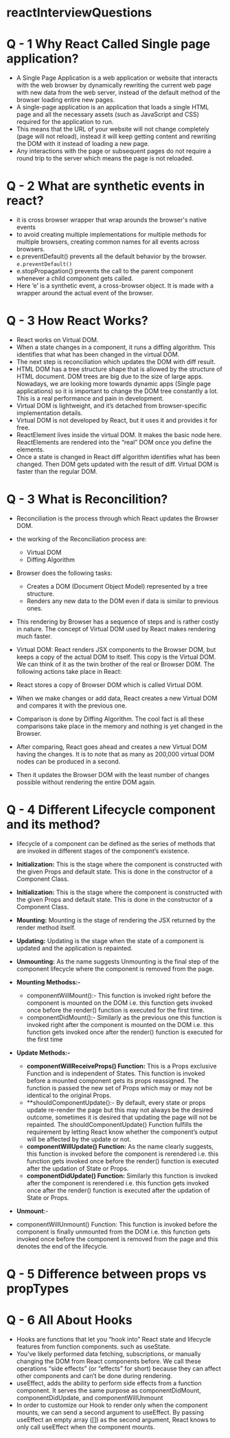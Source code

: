 # reactInterviewQuestions

# Q - 1 Why React Called Single page application?
- A Single Page Application is a web application or website that interacts with the web browser by dynamically rewriting the current web page with new data from the web server, instead of the default method of the browser loading entire new pages.
- A single-page application is an application that loads a single HTML page and all the necessary assets (such as JavaScript and CSS) required for the application to run.
- This means that the URL of your website will not change completely (page will not reload), instead it will keep getting content and rewriting the DOM with it instead of loading a new page.
- Any interactions with the page or subsequent pages do not require a round trip to the server which means the page is not reloaded.

# Q - 2 What are synthetic events in react?
- it is cross browser wrapper that wrap arounds the browser's native events
- to avoid creating multiple implementations for multiple methods for multiple browsers, creating common names for all events across browsers. 
- e.preventDefault() prevents all the default behavior by the browser.
  ```e.preventDefault()```
- e.stopPropagation() prevents the call to the parent component whenever a child component gets called.
- Here ‘e’ is a synthetic event, a cross-browser object. It is made with a wrapper around the actual event of the browser. 

# Q - 3 How React Works?
- React works on Virtual DOM.
- When a state changes in a component, it runs a diffing algorithm. This identifies that what has been changed in the virtual DOM. 
- The next step is reconciliation which updates the DOM with diff result. 
- HTML DOM has a tree structure shape that is allowed by the structure of HTML document. DOM trees are big due to the size of large apps. Nowadays, we are looking more towards dynamic apps (Single page applications) so it is important to change the DOM tree constantly a lot. This is a real performance and pain in development. 
- Virtual DOM is lightweight, and it’s detached from browser-specific implementation details.
- Virtual DOM is not developed by React, but it uses it and provides it for free.  
- ReactElement lives inside the virtual DOM. It makes the basic node here. ReactElements are rendered into the “real” DOM once you define the elements. 
- Once a state is changed in React diff algorithm identifies what has been changed. Then DOM gets updated with the result of diff. Virtual DOM is faster than the regular DOM. 

# Q - 3 What is Reconcilition?
- Reconciliation is the process through which React updates the Browser DOM.
- the working of the Reconciliation process are:
  - Virtual DOM  
  - Diffing Algorithm
  
- Browser does the following tasks:
  - Creates a DOM (Document Object Model) represented by a tree structure.
  - Renders any new data to the DOM even if data is similar to previous ones.  
- This rendering by Browser has a sequence of steps and is rather costly in nature. The concept of Virtual DOM used by React makes rendering much faster.

- Virtual DOM: React renders JSX components to the Browser DOM, but keeps a copy of the actual DOM to itself. This copy is the Virtual DOM. We can think of it as the twin brother of the real or Browser DOM. The following actions take place in React:

- React stores a copy of Browser DOM which is called Virtual DOM.
- When we make changes or add data, React creates a new Virtual DOM and compares it with the previous one.
- Comparison is done by Diffing Algorithm. The cool fact is all these comparisons take place in the memory and nothing is yet changed in the Browser.
- After comparing, React goes ahead and creates a new Virtual DOM having the changes. It is to note that as many as 200,000 virtual DOM nodes can be produced in a second.
- Then it updates the Browser DOM with the least number of changes possible without rendering the entire DOM again. 


# Q - 4 Different Lifecycle component and its method?
- lifecycle of a component can be defined as the series of methods that are invoked in different stages of the component’s existence.
- **Initialization:** This is the stage where the component is constructed with the given Props and default state. This is done in the constructor of a Component Class.
- **Initialization:** This is the stage where the component is constructed with the given Props and default state. This is done in the constructor of a Component Class.
- **Mounting:** Mounting is the stage of rendering the JSX returned by the render method itself.
- **Updating:** Updating is the stage when the state of a component is updated and the application is repainted.
- **Unmounting:** As the name suggests Unmounting is the final step of the component lifecycle where the component is removed from the page.
- **Mounting Methodss:-**
  - componentWillMount():- This function is invoked right before the component is mounted on the DOM i.e. this function gets invoked once before the render() function is executed for the first time.
  - componentDidMount():- Similarly as the previous one this function is invoked right after the component is mounted on the DOM i.e. this function gets invoked once after the render() function is executed for the first time
  
- **Update Methods:-**
  - **componentWillReceiveProps() Function:** This is a Props exclusive Function and is independent of States. This function is invoked before a mounted component gets its props reassigned. The function is passed the new set of Props which may or may not be identical to the original Props. 
  - **shouldComponentUpdate():- By default, every state or props update re-render the page but this may not always be the desired outcome, sometimes it is desired that updating the page will not be repainted. The shouldComponentUpdate() Function fulfills the requirement by letting React know whether the component’s output will be affected by the update or not.
  - **componentWillUpdate() Function:** As the name clearly suggests, this function is invoked before the component is rerendered i.e. this function gets invoked once before the render() function is executed after the updation of State or Props.
  - **componentDidUpdate() Function:** Similarly this function is invoked after the component is rerendered i.e. this function gets invoked once after the render() function is executed after the updation of State or Props.
 
 - **Unmount**:- 
  - componentWillUnmount() Function: This function is invoked before the component is finally unmounted from the DOM i.e. this function gets invoked once before the component is removed from the page and this denotes the end of the lifecycle.
  
  
# Q - 5 Difference between props vs propTypes


# Q - 6 All About Hooks
- Hooks are functions that let you “hook into” React state and lifecycle features from function components. such as useState.
- You’ve likely performed data fetching, subscriptions, or manually changing the DOM from React components before. We call these operations “side effects” (or “effects” for short) because they can affect other components and can’t be done during rendering.
- useEffect, adds the ability to perform side effects from a function component. It serves the same purpose as componentDidMount, componentDidUpdate, and componentWillUnmount
- In order to customize our Hook to render only when the component mounts, we can send a second argument to useEffect. By passing useEffect an empty array ([]) as the second argument, React knows to only call useEffect when the component mounts.









